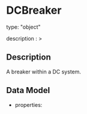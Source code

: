 # DCBreaker
type: "object"
description : >
## Description
A breaker within a DC system.

## Data Model
  - properties:
